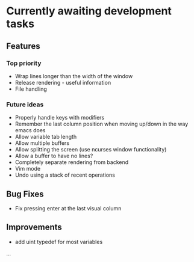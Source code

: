 # Currently awaiting development tasks

## Features

### Top priority

* Wrap lines longer than the width of the window
* Release rendering - useful information
* File handling

### Future ideas

* Properly handle keys with modifiers
* Remember the last column position when moving up/down in the way emacs does
* Allow variable tab length
* Allow multiple buffers
* Allow splitting the screen (use ncurses window functionality)
* Allow a buffer to have no lines?
* Completely separate rendering from backend
* Vim mode
* Undo using a stack of recent operations

## Bug Fixes

* Fix pressing enter at the last visual column

## Improvements

* add uint typedef for most variables

...

